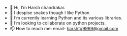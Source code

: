 - 👋 Hi, I’m Harsh chandrakar.
- 👀 I despise snakes though I like Python.
- 🌱 I’m currently learning Python and its various libraries.
- 💞️ I’m looking to collaborate on python projects.
- 📫 How to reach me: email- harshtg9999@gmail.com

<!---
Rikashiii/Rikashiii is a ✨ special ✨ repository because its `README.md` (this file) appears on your GitHub profile.
You can click the Preview link to take a look at your changes.
--->
